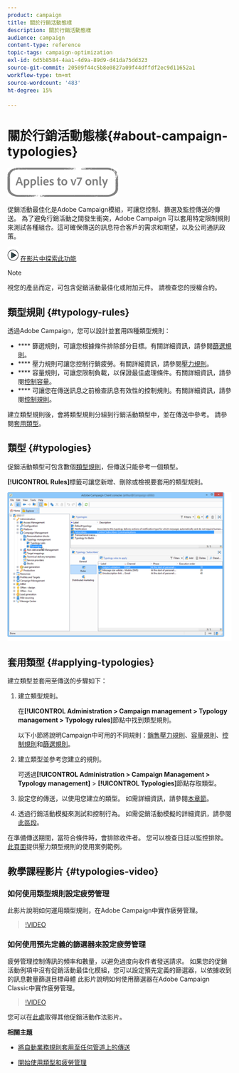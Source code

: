 ```yaml
---
product: campaign
title: 關於行銷活動態樣
description: 關於行銷活動態樣
audience: campaign
content-type: reference
topic-tags: campaign-optimization
exl-id: 6d5b8584-4aa1-4d9a-89d9-d41da75dd323
source-git-commit: 20509f44c5b8e0827a09f44dffdf2ec9d11652a1
workflow-type: tm+mt
source-wordcount: '483'
ht-degree: 15%

---
```


# 關於行銷活動態樣{#about-campaign-typologies}

![](../../assets/v7-only.svg)

促銷活動最佳化是Adobe Campaign模組，可讓您控制、篩選及監控傳送的傳送。 為了避免行銷活動之間發生衝突，Adobe Campaign 可以套用特定限制規則來測試各種組合。這可確保傳送的訊息符合客戶的需求和期望，以及公司通訊政策。

![](assets/do-not-localize/how-to-video.png) [在影片中探索此功能](#typologies-video)

>[!NOTE]
>
>視您的產品而定，可包含促銷活動最佳化或附加元件。 請檢查您的授權合約。

## 類型規則 {#typology-rules}

透過Adobe Campaign，您可以設計並套用四種類型規則：

* **** 篩選規則，可讓您根據條件排除部分目標。有關詳細資訊，請參閱[篩選規則](filtering-rules.md)。
* **** 壓力規則可讓您控制行銷疲勞。有關詳細資訊，請參閱[壓力規則](pressure-rules.md)。
* **** 容量規則，可讓您限制負載，以保證最佳處理條件。有關詳細資訊，請參閱[控制容量](consistency-rules.md#controlling-capacity)。
* **** 可讓您在傳送訊息之前檢查訊息有效性的控制規則。有關詳細資訊，請參閱[控制規則](control-rules.md)。

建立類型規則後，會將類型規則分組到行銷活動類型中，並在傳送中參考。 請參閱[套用類型](#applying-typologies)。

## 類型 {#typologies}

促銷活動類型可包含數個[類型規則](#typology-rules)，但傳送只能參考一個類型。

**[!UICONTROL Rules]**&#x200B;標籤可讓您新增、刪除或檢視要套用的類型規則。

![](assets/campaign_opt_rules_tab.png)

## 套用類型 {#applying-typologies}

建立類型並套用至傳送的步驟如下：

1. 建立類型規則。

   在&#x200B;**[!UICONTROL Administration > Campaign management > Typology management > Typology rules]**&#x200B;節點中找到類型規則。

   以下小節將說明Campaign中可用的不同規則：[銷售壓力規則](pressure-rules.md)、[容量規則](consistency-rules.md#controlling-capacity)、[控制規則](control-rules.md)和[篩選規則](filtering-rules.md)。

1. 建立類型並參考您建立的規則。

   可透過&#x200B;**[!UICONTROL Administration > Campaign Management > Typology management]** > **[!UICONTROL Typologies]**&#x200B;節點存取類型。

1. 設定您的傳送，以使用您建立的類型。 如需詳細資訊，請參閱[本章節](applying-rules.md#applying-a-typology-to-a-delivery)。
1. 透過行銷活動模擬來測試和控制行為。 如需促銷活動模擬的詳細資訊，請參閱[此區段](campaign-simulations.md)。

在準備傳送期間，當符合條件時，會排除收件者。 您可以檢查日誌以監控排除。[此頁面](pressure-rules.md#use-cases-on-pressure-rules)提供壓力類型規則的使用案例範例。

## 教學課程影片 {#typologies-video}

### 如何使用類型規則設定疲勞管理

此影片說明如何運用類型規則，在Adobe Campaign中實作疲勞管理。

>[!VIDEO](https://video.tv.adobe.com/v/25090?quality=12)

### 如何使用預先定義的篩選器來設定疲勞管理

疲勞管理控制傳訊的頻率和數量，以避免過度向收件者發送請求。 如果您的促銷活動例項中沒有促銷活動最佳化模組，您可以設定預先定義的篩選器，以依據收到的訊息數量篩選目標母體
此影片說明如何使用篩選器在Adobe Campaign Classic中實作疲勞管理。

>[!VIDEO](https://video.tv.adobe.com/v/25091?quality=12)

您可以在[此處](https://experienceleague.adobe.com/docs/campaign-classic-learn/tutorials/overview.html?lang=zh-Hant)取得其他促銷活動作法影片。

**相關主題**

* [將自動業務規則套用至任何管道上的傳送](https://helpx.adobe.com/campaign/kb/simplifying-campaign-management-acc.html#Applyautomaticbusinessrulestodeliveriesonanychannel)

* [開始使用類型和疲勞管理](pressure-rules.md)

